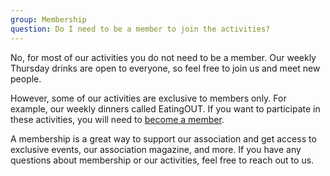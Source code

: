 ```yaml
---
group: Membership
question: Do I need to be a member to join the activities?
---
```


No, for most of our activities you do not need to be a member. Our weekly Thursday drinks are open to everyone, so feel free to join us and meet new people.

However, some of our activities are exclusive to members only. For example, our weekly dinners called EatingOUT. If you want to participate in these activities, you will need to [become a member](/#join-outsite).

A membership is a great way to support our association and get access to exclusive events, our association magazine, and more. If you have any questions about membership or our activities, feel free to reach out to us.
